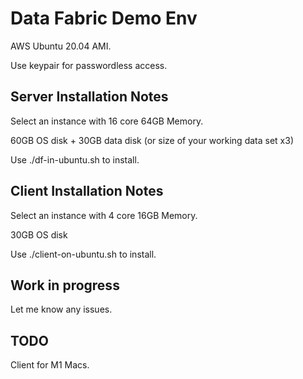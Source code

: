 # Data Fabric Demo Env

AWS Ubuntu 20.04 AMI.

Use keypair for passwordless access.

## Server Installation Notes

Select an instance with 16 core 64GB Memory.

60GB OS disk + 30GB data disk (or size of your working data set x3)

Use ./df-in-ubuntu.sh to install.

## Client Installation Notes

Select an instance with 4 core 16GB Memory.

30GB OS disk

Use ./client-on-ubuntu.sh to install.

## Work in progress

Let me know any issues.

## TODO

Client for M1 Macs.
